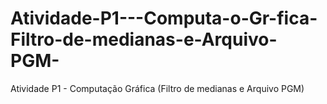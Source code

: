 # Atividade-P1---Computa-o-Gr-fica-Filtro-de-medianas-e-Arquivo-PGM-
Atividade P1 - Computação Gráfica (Filtro de medianas e Arquivo PGM) 
